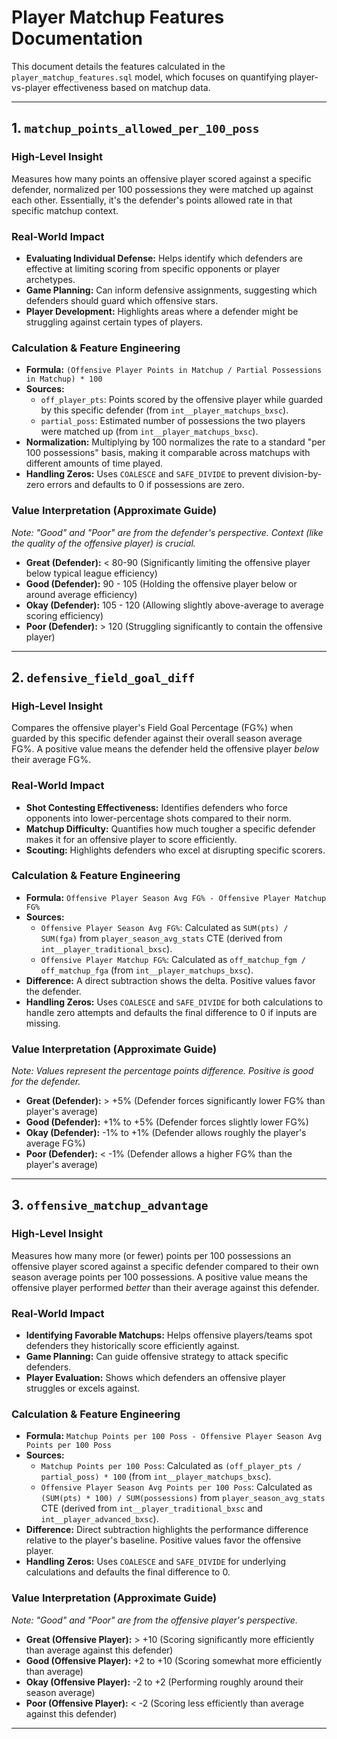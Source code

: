 # Player Matchup Features Documentation

This document details the features calculated in the `player_matchup_features.sql` model, which focuses on quantifying player-vs-player effectiveness based on matchup data.

---

## 1. `matchup_points_allowed_per_100_poss`

### High-Level Insight
Measures how many points an offensive player scored against a specific defender, normalized per 100 possessions they were matched up against each other. Essentially, it's the defender's points allowed rate in that specific matchup context.

### Real-World Impact
- **Evaluating Individual Defense:** Helps identify which defenders are effective at limiting scoring from specific opponents or player archetypes.
- **Game Planning:** Can inform defensive assignments, suggesting which defenders should guard which offensive stars.
- **Player Development:** Highlights areas where a defender might be struggling against certain types of players.

### Calculation & Feature Engineering
- **Formula:** `(Offensive Player Points in Matchup / Partial Possessions in Matchup) * 100`
- **Sources:**
    - `off_player_pts`: Points scored by the offensive player while guarded by this specific defender (from `int__player_matchups_bxsc`).
    - `partial_poss`: Estimated number of possessions the two players were matched up (from `int__player_matchups_bxsc`).
- **Normalization:** Multiplying by 100 normalizes the rate to a standard "per 100 possessions" basis, making it comparable across matchups with different amounts of time played.
- **Handling Zeros:** Uses `COALESCE` and `SAFE_DIVIDE` to prevent division-by-zero errors and defaults to 0 if possessions are zero.

### Value Interpretation (Approximate Guide)
*Note: "Good" and "Poor" are from the *defender's* perspective. Context (like the quality of the offensive player) is crucial.*

- **Great (Defender):** < 80-90 (Significantly limiting the offensive player below typical league efficiency)
- **Good (Defender):** 90 - 105 (Holding the offensive player below or around average efficiency)
- **Okay (Defender):** 105 - 120 (Allowing slightly above-average to average scoring efficiency)
- **Poor (Defender):** > 120 (Struggling significantly to contain the offensive player)

---

## 2. `defensive_field_goal_diff`

### High-Level Insight
Compares the offensive player's Field Goal Percentage (FG%) when guarded by this specific defender against their overall season average FG%. A positive value means the defender held the offensive player *below* their average FG%.

### Real-World Impact
- **Shot Contesting Effectiveness:** Identifies defenders who force opponents into lower-percentage shots compared to their norm.
- **Matchup Difficulty:** Quantifies how much tougher a specific defender makes it for an offensive player to score efficiently.
- **Scouting:** Highlights defenders who excel at disrupting specific scorers.

### Calculation & Feature Engineering
- **Formula:** `Offensive Player Season Avg FG% - Offensive Player Matchup FG%`
- **Sources:**
    - `Offensive Player Season Avg FG%`: Calculated as `SUM(pts) / SUM(fga)` from `player_season_avg_stats` CTE (derived from `int__player_traditional_bxsc`).
    - `Offensive Player Matchup FG%`: Calculated as `off_matchup_fgm / off_matchup_fga` (from `int__player_matchups_bxsc`).
- **Difference:** A direct subtraction shows the delta. Positive values favor the defender.
- **Handling Zeros:** Uses `COALESCE` and `SAFE_DIVIDE` for both calculations to handle zero attempts and defaults the final difference to 0 if inputs are missing.

### Value Interpretation (Approximate Guide)
*Note: Values represent the percentage points *difference*. Positive is good for the defender.*

- **Great (Defender):** > +5% (Defender forces significantly lower FG% than player's average)
- **Good (Defender):** +1% to +5% (Defender forces slightly lower FG%)
- **Okay (Defender):** -1% to +1% (Defender allows roughly the player's average FG%)
- **Poor (Defender):** < -1% (Defender allows a higher FG% than the player's average)

---

## 3. `offensive_matchup_advantage`

### High-Level Insight
Measures how many more (or fewer) points per 100 possessions an offensive player scored against a specific defender compared to their own season average points per 100 possessions. A positive value means the offensive player performed *better* than their average against this defender.

### Real-World Impact
- **Identifying Favorable Matchups:** Helps offensive players/teams spot defenders they historically score efficiently against.
- **Game Planning:** Can guide offensive strategy to attack specific defenders.
- **Player Evaluation:** Shows which defenders an offensive player struggles or excels against.

### Calculation & Feature Engineering
- **Formula:** `Matchup Points per 100 Poss - Offensive Player Season Avg Points per 100 Poss`
- **Sources:**
    - `Matchup Points per 100 Poss`: Calculated as `(off_player_pts / partial_poss) * 100` (from `int__player_matchups_bxsc`).
    - `Offensive Player Season Avg Points per 100 Poss`: Calculated as `(SUM(pts) * 100) / SUM(possessions)` from `player_season_avg_stats` CTE (derived from `int__player_traditional_bxsc` and `int__player_advanced_bxsc`).
- **Difference:** Direct subtraction highlights the performance difference relative to the player's baseline. Positive values favor the offensive player.
- **Handling Zeros:** Uses `COALESCE` and `SAFE_DIVIDE` for underlying calculations and defaults the final difference to 0.

### Value Interpretation (Approximate Guide)
*Note: "Good" and "Poor" are from the *offensive player's* perspective.*

- **Great (Offensive Player):** > +10 (Scoring significantly more efficiently than average against this defender)
- **Good (Offensive Player):** +2 to +10 (Scoring somewhat more efficiently than average)
- **Okay (Offensive Player):** -2 to +2 (Performing roughly around their season average)
- **Poor (Offensive Player):** < -2 (Scoring less efficiently than average against this defender)

--- 